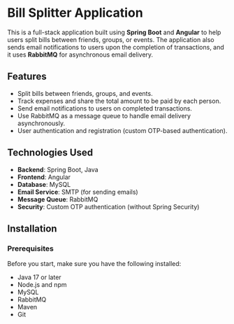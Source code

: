 # Bill Splitter Application

This is a full-stack application built using **Spring Boot** and **Angular** to help users split bills between friends, groups, or events. The application also sends email notifications to users upon the completion of transactions, and it uses **RabbitMQ** for asynchronous email delivery.

## Features

- Split bills between friends, groups, and events.
- Track expenses and share the total amount to be paid by each person.
- Send email notifications to users on completed transactions.
- Use RabbitMQ as a message queue to handle email delivery asynchronously.
- User authentication and registration (custom OTP-based authentication).

## Technologies Used

- **Backend**: Spring Boot, Java
- **Frontend**: Angular
- **Database**: MySQL
- **Email Service**: SMTP (for sending emails)
- **Message Queue**: RabbitMQ
- **Security**: Custom OTP authentication (without Spring Security)

## Installation

### Prerequisites

Before you start, make sure you have the following installed:

- Java 17 or later
- Node.js and npm
- MySQL
- RabbitMQ
- Maven
- Git


